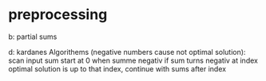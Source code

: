 # preprocessing

b: partial sums 

d:
kardanes Algorithems (negative numbers cause not optimal solution): scan input sum  start at 0 when summe negativ
if sum turns negativ at index optimal solution is up to that index, continue with sums after index
